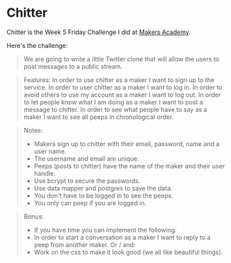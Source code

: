 Chitter
====================

Chitter is the Week 5 Friday Challenge I did at [Makers Academy](http://www.makersacademy.com).

Here's the challenge:

>We are going to write a little Twitter clone that will allow the users to post messages to a public stream.

>Features:
>In order to use chitter as a maker I want to sign up to the service.
>In order to user chitter as a maker I want to log in.
>In order to avoid others to use my account as a maker I want to log out.
>In order to let people know what I am doing as a maker I want to post a message to chitter.
>In order to see what people have to say as a maker I want to see all peeps in chronological order.

>Notes:
>* Makers sign up to chitter with their email, password, name and a user name.
>* The username and email are unique.
>* Peeps (posts to chitter) have the name of the maker and their user handle.
>* Use bcrypt to secure the passwords.
>* Use data mapper and postgres to save the data.
>* You don't have to be logged in to see the peeps.
>* You only can peep if you are logged in.

>Bonus:
>* If you have time you can implement the following:
>* In order to start a conversation as a maker I want to reply to a peep from another maker.
      Or / and:
>* Work on the css to make it look good (we all like beautiful things).